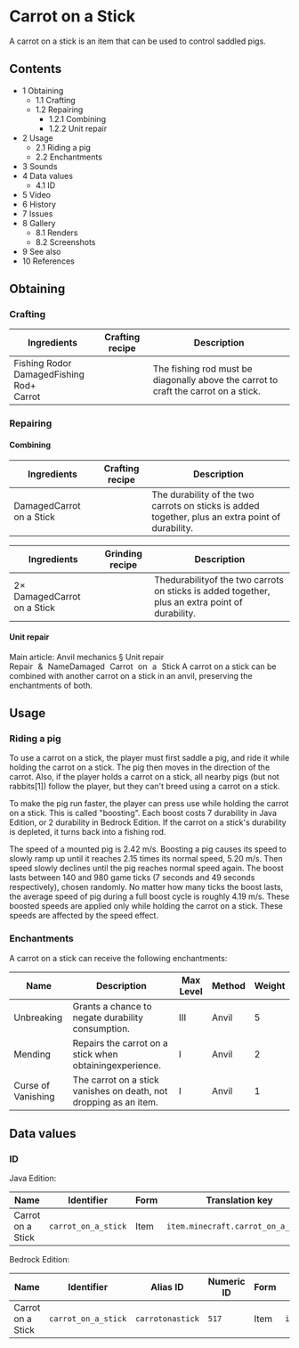 # Carrot on a Stick
A carrot on a stick is an item that can be used to control saddled pigs.

## Contents
- 1 Obtaining
	- 1.1 Crafting
	- 1.2 Repairing
		- 1.2.1 Combining
		- 1.2.2 Unit repair
- 2 Usage
	- 2.1 Riding a pig
	- 2.2 Enchantments
- 3 Sounds
- 4 Data values
	- 4.1 ID
- 5 Video
- 6 History
- 7 Issues
- 8 Gallery
	- 8.1 Renders
	- 8.2 Screenshots
- 9 See also
- 10 References

## Obtaining
### Crafting
| Ingredients                                      | Crafting recipe | Description                                                                         |
|--------------------------------------------------|-----------------|-------------------------------------------------------------------------------------|
| Fishing Rodor<br/>DamagedFishing Rod+<br/>Carrot |                 | The fishing rod must be diagonally above the carrot to craft the carrot on a stick. |

### Repairing
#### Combining
| Ingredients              | Crafting recipe | Description                                                                                       |
|--------------------------|-----------------|---------------------------------------------------------------------------------------------------|
| DamagedCarrot on a Stick |                 | The durability of the two carrots on sticks is added together, plus an extra point of durability. |

| Ingredients                 | Grinding recipe | Description                                                                                     |
|-----------------------------|-----------------|-------------------------------------------------------------------------------------------------|
| 2× DamagedCarrot on a Stick |                 | Thedurabilityof the two carrots on sticks is added together, plus an extra point of durability. |

#### Unit repair
Main article: Anvil mechanics § Unit repair
Repair & NameDamaged Carrot on a Stick
A carrot on a stick can be combined with another carrot on a stick in an anvil, preserving the enchantments of both.

## Usage
### Riding a pig
To use a carrot on a stick, the player must first saddle a pig, and ride it while holding the carrot on a stick. The pig then moves in the direction of the carrot. Also, if the player holds a carrot on a stick, all nearby pigs (but not rabbits[1]) follow the player, but they can't breed using a carrot on a stick.

To make the pig run faster, the player can press use while holding the carrot on a stick. This is called "boosting". Each boost costs 7 durability in Java Edition, or 2 durability in Bedrock Edition. If the carrot on a stick's durability is depleted, it turns back into a fishing rod. 

The speed of a mounted pig is 2.42 m/s. Boosting a pig causes its speed to slowly ramp up until it reaches 2.15 times its normal speed, 5.20 m/s. Then speed slowly declines until the pig reaches normal speed again. The boost lasts between 140 and 980 game ticks (7 seconds and 49 seconds respectively), chosen randomly. No matter how many ticks the boost lasts, the average speed of pig during a full boost cycle is roughly 4.19 m/s. These boosted speeds are applied only while holding the carrot on a stick. These speeds are affected by the speed effect.

### Enchantments
A carrot on a stick can receive the following enchantments:

| Name               | Description                                                       | Max Level | Method | Weight |
|--------------------|-------------------------------------------------------------------|-----------|--------|--------|
| Unbreaking         | Grants a chance to negate durability consumption.                 | III       | Anvil  | 5      |
| Mending            | Repairs the carrot on a stick when obtainingexperience.           | I         | Anvil  | 2      |
| Curse of Vanishing | The carrot on a stick vanishes on death, not dropping as an item. | I         | Anvil  | 1      |

## Data values
### ID
Java Edition:

| Name              | Identifier          | Form | Translation key                    |
|-------------------|---------------------|------|------------------------------------|
| Carrot on a Stick | `carrot_on_a_stick` | Item | `item.minecraft.carrot_on_a_stick` |

Bedrock Edition:

| Name              | Identifier          | Alias ID         | Numeric ID | Form | Translation key            |
|-------------------|---------------------|------------------|------------|------|----------------------------|
| Carrot on a Stick | `carrot_on_a_stick` | `carrotonastick` | `517`      | Item | `item.carrotOnAStick.name` |


